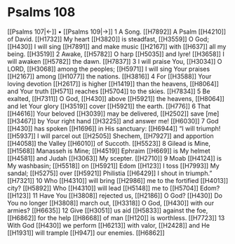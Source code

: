 # Psalms 108
[[Psalms 107|←]] • [[Psalms 109|→]]
1 A Song. [[H7892]] A Psalm [[H4210]] of David. [[H1732]] My heart [[H3820]] is steadfast, [[H3559]] O God; [[H430]] I will sing [[H7891]] and make music [[H2167]] with [[H637]] all my being. [[H3519]] 
2 Awake, [[H5782]] O harp [[H5035]] and lyre! [[H3658]] I will awaken [[H5782]] the dawn. [[H7837]] 
3 I will praise You, [[H3034]] O LORD, [[H3068]] among the peoples; [[H5971]] I will sing Your praises [[H2167]] among [[H1077]] the nations. [[H3816]] 
4 For [[H3588]] Your loving devotion [[H2617]] is higher [[H1419]] than the heavens, [[H8064]] and Your truth [[H571]] reaches [[H5704]] to the skies. [[H7834]] 
5 Be exalted, [[H7311]] O God, [[H430]] above [[H5921]] the heavens, [[H8064]] and let Your glory [[H3519]] cover [[H5921]] the earth. [[H776]] 
6 That [[H4616]] Your beloved [[H3039]] may be delivered, [[H2502]] save [me] [[H3467]] by Your right hand [[H3225]] and answer me! [[H6030]] 
7 God [[H430]] has spoken [[H1696]] in His sanctuary: [[H6944]] “I will triumph! [[H5937]] I will parcel out [[H2505]] Shechem, [[H7927]] and apportion [[H4058]] the Valley [[H6010]] of Succoth. [[H5523]] 
8 Gilead is Mine, [[H1568]] Manasseh is Mine; [[H4519]] Ephraim [[H669]] is My helmet [[H4581]] and Judah [[H3063]] My scepter. [[H2710]] 
9 Moab [[H4124]] is My washbasin; [[H5518]] on [[H5921]] Edom [[H123]] I toss [[H7993]] My sandal; [[H5275]] over [[H5921]] Philistia [[H6429]] I shout in triumph.” [[H7321]] 
10 Who [[H4310]] will bring [[H2986]] me to the fortified [[H4013]] city? [[H5892]] Who [[H4310]] will lead [[H5148]] me to [[H5704]] Edom? [[H123]] 
11 Have You [[H3808]] rejected us, [[H2186]] O God? [[H430]] Do You no longer [[H3808]] march out, [[H3318]] O God, [[H430]] with our armies? [[H6635]] 
12 Give [[H3051]] us  aid [[H5833]] against the foe, [[H6862]] for the help [[H8668]] of man [[H120]] is worthless. [[H7723]] 
13 With God [[H430]] we perform [[H6213]] with valor, [[H2428]] and He [[H1931]] will trample [[H947]] our enemies. [[H6862]] 
